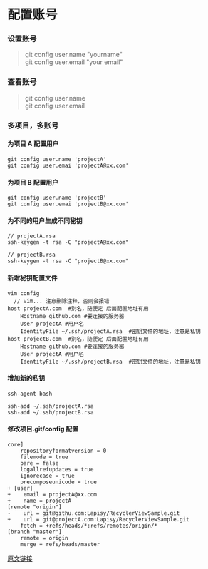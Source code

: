 # 配置账号

### 设置账号

> git config user.name "yourname"  
> git config user.email "your email"

### 查看账号

> git config user.name  
> git config user.email

### 多项目，多账号

#### 为项目 A 配置用户

```
git config user.name 'projectA'  
git config user.emai 'projectA@xx.com'
```

#### 为项目 B 配置用户

```
git config user.name 'projectB'  
git config user.emai 'projectB@xx.com'
```

#### 为不同的用户生成不同秘钥

```
// projectA.rsa
ssh-keygen -t rsa -C "projectA@xx.com"

// projectB.rsa
ssh-keygen -t rsa -C "projectB@xx.com"
```

#### 新增秘钥配置文件

```
vim config
  // vim... 注意删除注释，否则会报错
host projectA.com  #别名，随便定 后面配置地址有用
    Hostname github.com #要连接的服务器
    User projectA #用户名
    IdentityFile ~/.ssh/projectA.rsa  #密钥文件的地址，注意是私钥
host projectB.com  #别名，随便定 后面配置地址有用
    Hostname github.com #要连接的服务器
    User projectA #用户名
    IdentityFile ~/.ssh/projectB.rsa  #密钥文件的地址，注意是私钥

```

#### 增加新的私钥

```
ssh-agent bash

ssh-add ~/.ssh/projectA.rsa
ssh-add ~/.ssh/projectB.rsa
```

#### 修改项目.git/config 配置

```
core]
    repositoryformatversion = 0
    filemode = true
    bare = false
    logallrefupdates = true
    ignorecase = true
    precomposeunicode = true
+ [user]
+    email = projectA@xx.com
+    name = projectA
[remote "origin"]
-    url = git@githu.com:Lapisy/RecyclerViewSample.git
+    url = git@projectA.com:Lapisy/RecyclerViewSample.git
    fetch = +refs/heads/*:refs/remotes/origin/*
[branch "master"]
    remote = origin
    merge = refs/heads/master
```

[原文链接](http://blog.lapisy.com/2018/01/04/Git-Muti-User-Config/)




















